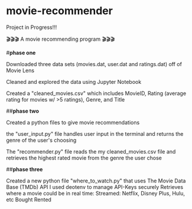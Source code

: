 # movie-recommender
Project in Progress!!!

🎬🎬🎬 A movie recommending program 🎬🎬🎬

#**phase one**

Downloaded three data sets (movies.dat, user.dat and ratings.dat) off of Movie Lens 

Cleaned and explored the data using Jupyter Notebook 

Created a "cleaned_movies.csv" which includes MovieID, Rating (average rating for movies w/ >5 ratings), Genre, and Title

##**phase two**

Created a python files to give movie recommendations

the "user_input.py" file handles user input in the terminal and returns the genre of the user's choosing

The  "recommender.py" file reads the my cleaned_movies.csv file and retrieves the highest rated movie from the genre the user chose

##**phase three**

Created a new python file "where_to_watch.py" that uses The Movie Data Base (TMDb) API 
I used deotenv to manage API-Keys securely 
Retrieves where a movie could be in real time:
  Streamed: Netflix, Disney Plus, Hulu, etc 
  Bought
  Rented 


